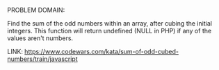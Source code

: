 PROBLEM DOMAIN:

Find the sum of the odd numbers within an array, after cubing the initial integers. This function will return undefined (NULL in PHP) if any of the values aren't numbers.

LINK:
https://www.codewars.com/kata/sum-of-odd-cubed-numbers/train/javascript